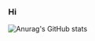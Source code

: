 ### Hi 
![Anurag's GitHub stats](https://github-readme-stats.vercel.app/api?username=IT-Tl&show_icons=true&theme=dark)

